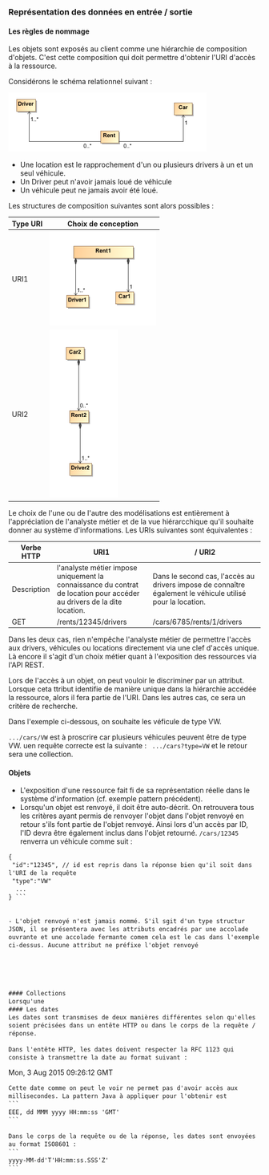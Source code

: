 ### Représentation des données en entrée / sortie
#### Les règles de nommage
Les objets sont exposés au client comme une hiérarchie de composition d'objets. C'est cette composition qui doit permettre d'obtenir l'URI d'accès à la ressource.

Considérons le schéma relationnel suivant :

![Rental Diagram](rent2.png)

- Une location est le rapprochement d'un ou plusieurs drivers à un et un seul véhicule.
- Un Driver peut n'avoir jamais loué de véhicule
- Un véhicule peut ne jamais avoir été loué.

Les structures de composition suivantes sont alors possibles :

|Type URI | Choix de conception |
| -- | -- |
|URI1 |![](rent3.png)|
|URI2 |![](rent5.png)|

Le choix de l'une ou de l'autre des modélisations est entièrement à l'appréciation de l'analyste métier et de la vue hiérarcchique qu'il souhaite donner au système d'informations. Les URIs suivantes sont équivalentes :

|Verbe HTTP | URI1 | / URI2 |
| -- | -- | -- |
| Description |l'analyste métier impose uniquement la connaissance du contrat de location pour accéder au drivers de la dite location.| Dans le second cas, l'accès au drivers impose de connaître également le véhicule utilisé pour la location. |
| GET | /rents/12345/drivers |/cars/6785/rents/1/drivers |

Dans les deux cas, rien n'empêche l'analyste métier de permettre l'accès aux drivers, véhicules ou locations directement via une clef d'accès unique. Là encore il s'agit d'un choix métier quant à l'exposition des ressources via l'API REST.

Lors de l'accès à un objet, on peut vouloir le discriminer par un attribut. Lorsque ceta ttribut identifie de manière unique dans la hiérarchie accédée la ressource, alors il fera partie de l'URI. Dans les autres cas, ce sera un critère de recherche. 

Dans l'exemple ci-dessous, on souhaite les véficule de type VW.

``` .../cars/VW ``` est à proscrire car plusieurs véhicules peuvent être de type VW. uen requête correcte est la suivante : ``` .../cars?type=VW``` et le retour sera une collection.


#### Objets

- L'exposition d'une ressource fait fi de sa représentation réelle dans le système d'information (cf. exemple pattern précédent).
- Lorsqu'un objet est renvoyé, il doit être auto-décrit. On retrouvera tous les critères ayant permis 
de renvoyer l'objet dans l'objet renvoyé en retour s'ils font partie de l'objet renvoyé. Ainsi lors d'un accès par ID, l'ID devra être également inclus dans l'objet retourné. ``` /cars/12345 ``` renverra un véhicule comme suit :

``` 
{
 "id":"12345", // id est repris dans la réponse bien qu'il soit dans l'URI de la requête
 "type":"VW"
  ...
} ```


- L'objet renvoyé n'est jamais nommé. S'il sgit d'un type structur JSON, il se présentera avec les attributs encadrés par une accolade ouvrante et une accolade fermante comem cela est le cas dans l'exemple ci-dessus. Aucune attribut ne préfixe l'objet renvoyé





#### Collections
Lorsqu'une 
#### Les dates
Les dates sont transmises de deux manières différentes selon qu'elles soient précisées dans un entête HTTP ou dans le corps de la requête / réponse.

Dans l'entête HTTP, les dates doivent respecter la RFC 1123 qui consiste à transmettre la date au format suivant :
````
Mon, 3 Aug 2015 09:26:12 GMT
````
Cette date comme on peut le voir ne permet pas d'avoir accès aux millisecondes. La pattern Java à appliquer pour l'obtenir est
```
EEE, dd MMM yyyy HH:mm:ss 'GMT'
```

Dans le corps de la requête ou de la réponse, les dates sont envoyées au format ISO8601 :
```
yyyy-MM-dd'T'HH:mm:ss.SSS'Z'
```


